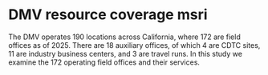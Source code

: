 # DMV resource coverage msri



The DMV operates 190 locations across California, where 172 are field offices as of 2025. There are 18 auxiliary offices, of which 4 are CDTC sites, 11 are industry business centers, and 3 are travel runs. In this study we examine the 172 operating field offices and their services.
